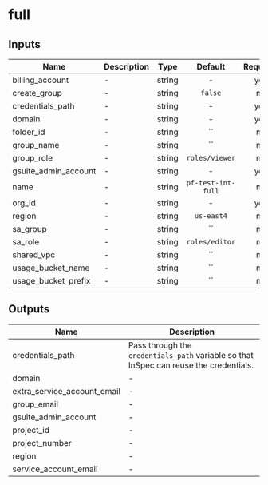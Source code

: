 # full

[^]: (autogen_docs_start)

## Inputs

| Name | Description | Type | Default | Required |
|------|-------------|:----:|:-----:|:-----:|
| billing\_account | - | string | - | yes |
| create\_group | - | string | `false` | no |
| credentials\_path | - | string | - | yes |
| domain | - | string | - | yes |
| folder\_id | - | string | `` | no |
| group\_name | - | string | `` | no |
| group\_role | - | string | `roles/viewer` | no |
| gsuite\_admin\_account | - | string | - | yes |
| name | - | string | `pf-test-int-full` | no |
| org\_id | - | string | - | yes |
| region | - | string | `us-east4` | no |
| sa\_group | - | string | `` | no |
| sa\_role | - | string | `roles/editor` | no |
| shared\_vpc | - | string | `` | no |
| usage\_bucket\_name | - | string | `` | no |
| usage\_bucket\_prefix | - | string | `` | no |

## Outputs

| Name | Description |
|------|-------------|
| credentials\_path | Pass through the `credentials_path` variable so that InSpec can reuse the credentials. |
| domain | - |
| extra\_service\_account\_email | - |
| group\_email | - |
| gsuite\_admin\_account | - |
| project\_id | - |
| project\_number | - |
| region | - |
| service\_account\_email | - |

[^]: (autogen_docs_end)